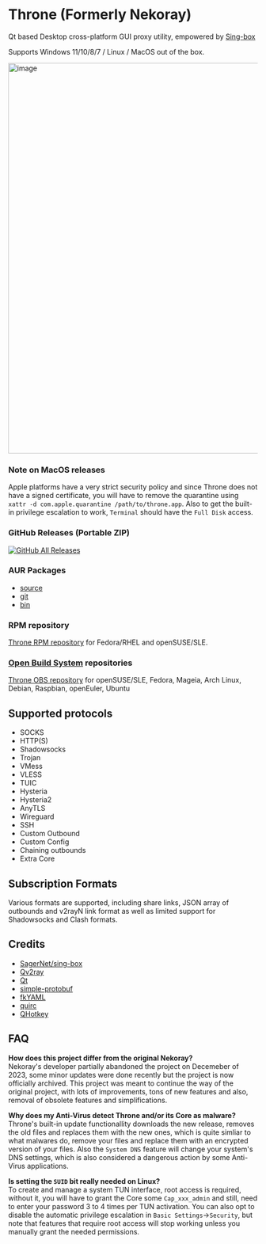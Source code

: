 # Throne (Formerly Nekoray)

Qt based Desktop cross-platform GUI proxy utility, empowered by [Sing-box](https://github.com/SagerNet/sing-box)

Supports Windows 11/10/8/7 / Linux / MacOS out of the box.

<img width="1002" height="789" alt="image" src="https://github.com/user-attachments/assets/45a23c6c-b716-4acf-8281-63d35cac8457" />

### Note on MacOS releases
Apple platforms have a very strict security policy and since Throne does not have a signed certificate, you will have to remove the quarantine using `xattr -d com.apple.quarantine /path/to/throne.app`. Also to get the built-in privilege escalation to work, `Terminal` should have the `Full Disk` access.

### GitHub Releases (Portable ZIP)

[![GitHub All Releases](https://img.shields.io/github/downloads/Mahdi-zarei/nekoray/total?label=downloads-total&logo=github&style=flat-square)](https://github.com/throneproj/Throne/releases)

### AUR Packages
- [source](https://aur.archlinux.org/packages/throne)
- [git](https://aur.archlinux.org/packages/throne-git)
- [bin](https://aur.archlinux.org/packages/throne-bin)

### RPM repository
[Throne RPM repository](https://parhelia512.github.io/) for Fedora/RHEL and openSUSE/SLE.

### [Open Build System](https://openbuildservice.org/) repositories
[Throne OBS repository](https://software.opensuse.org//download.html?project=home%3Ajuzbun%3AThrone&package=throne) for openSUSE/SLE, Fedora, Mageia, Arch Linux, Debian, Raspbian, openEuler, Ubuntu

## Supported protocols

- SOCKS
- HTTP(S)
- Shadowsocks
- Trojan
- VMess
- VLESS
- TUIC
- Hysteria
- Hysteria2
- AnyTLS
- Wireguard
- SSH
- Custom Outbound
- Custom Config
- Chaining outbounds
- Extra Core

## Subscription Formats

Various formats are supported, including share links, JSON array of outbounds and v2rayN link format as well as limited support for Shadowsocks and Clash formats.

## Credits

- [SagerNet/sing-box](https://github.com/SagerNet/sing-box)
- [Qv2ray](https://github.com/Qv2ray/Qv2ray)
- [Qt](https://www.qt.io/)
- [simple-protobuf](https://github.com/tonda-kriz/simple-protobuf)
- [fkYAML](https://github.com/fktn-k/fkYAML)
- [quirc](https://github.com/dlbeer/quirc)
- [QHotkey](https://github.com/Skycoder42/QHotkey)

## FAQ
**How does this project differ from the original Nekoray?** <br/>
Nekoray's developer partially abandoned the project on Decemeber of 2023, some minor updates were done recently but the project is now officially archived. This project was meant to continue the way of the original project, with lots of improvements, tons of new features and also, removal of obsolete features and simplifications.

**Why does my Anti-Virus detect Throne and/or its Core as malware?** <br/>
Throne's built-in update functionallity downloads the new release, removes the old files and replaces them with the new ones, which is quite simliar to what malwares do, remove your files and replace them with an encrypted version of your files.
Also the `System DNS` feature will change your system's DNS settings, which is also considered a dangerous action by some Anti-Virus applications.

**Is setting the `SUID` bit really needed on Linux?** <br/>
To create and manage a system TUN interface, root access is required, without it, you will have to grant the Core some `Cap_xxx_admin` and still, need to enter your password 3 to 4 times per TUN activation. You can also opt to disable the automatic privilege escalation in `Basic Settings`->`Security`, but note that features that require root access will stop working unless you manually grant the needed permissions.

